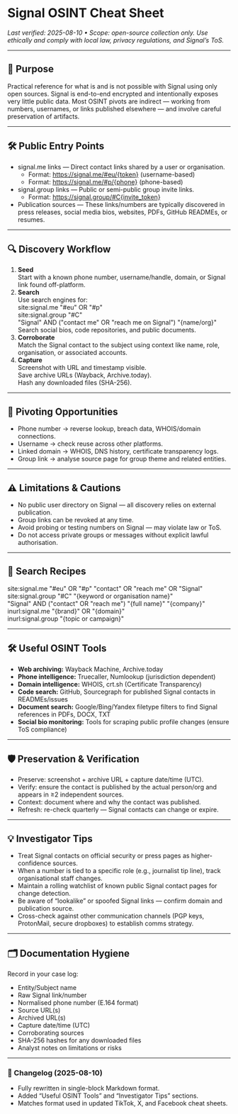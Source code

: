 # Signal OSINT Cheat Sheet
_Last verified: 2025-08-10 • Scope: open-source collection only. Use ethically and comply with local law, privacy regulations, and Signal’s ToS._

---

## 🎯 Purpose
Practical reference for what is and is not possible with Signal using only open sources. Signal is end-to-end encrypted and intentionally exposes very little public data. Most OSINT pivots are indirect — working from numbers, usernames, or links published elsewhere — and involve careful preservation of artifacts.

---

## 🛠 Public Entry Points
- signal.me links — Direct contact links shared by a user or organisation.  
  - Format: https://signal.me/#eu/{token} (username-based)  
  - Format: https://signal.me/#p/{phone} (phone-based)
- signal.group links — Public or semi-public group invite links.  
  - Format: https://signal.group/#C{invite_token}
- Publication sources — These links/numbers are typically discovered in press releases, social media bios, websites, PDFs, GitHub READMEs, or resumes.

---

## 🔍 Discovery Workflow
1. **Seed**  
   Start with a known phone number, username/handle, domain, or Signal link found off-platform.
2. **Search**  
   Use search engines for:  
   site:signal.me "#eu" OR "#p"  
   site:signal.group "#C"  
   "Signal" AND ("contact me" OR "reach me on Signal") "{name/org}"  
   Search social bios, code repositories, and public documents.
3. **Corroborate**  
   Match the Signal contact to the subject using context like name, role, organisation, or associated accounts.
4. **Capture**  
   Screenshot with URL and timestamp visible.  
   Save archive URLs (Wayback, Archive.today).  
   Hash any downloaded files (SHA-256).

---

## 🧩 Pivoting Opportunities
- Phone number → reverse lookup, breach data, WHOIS/domain connections.
- Username → check reuse across other platforms.
- Linked domain → WHOIS, DNS history, certificate transparency logs.
- Group link → analyse source page for group theme and related entities.

---

## ⚠️ Limitations & Cautions
- No public user directory on Signal — all discovery relies on external publication.
- Group links can be revoked at any time.
- Avoid probing or testing numbers on Signal — may violate law or ToS.
- Do not access private groups or messages without explicit lawful authorisation.

---

## 📌 Search Recipes
site:signal.me "#eu" OR "#p" "contact" OR "reach me" OR "Signal"  
site:signal.group "#C" "{keyword or organisation name}"  
"Signal" AND ("contact" OR "reach me") "{full name}" "{company}"  
inurl:signal.me "{brand}" OR "{domain}"  
inurl:signal.group "{topic or campaign}"  

---

## 🛠 Useful OSINT Tools
- **Web archiving:** Wayback Machine, Archive.today  
- **Phone intelligence:** Truecaller, Numlookup (jurisdiction dependent)  
- **Domain intelligence:** WHOIS, crt.sh (Certificate Transparency)  
- **Code search:** GitHub, Sourcegraph for published Signal contacts in READMEs/issues  
- **Document search:** Google/Bing/Yandex filetype filters to find Signal references in PDFs, DOCX, TXT  
- **Social bio monitoring:** Tools for scraping public profile changes (ensure ToS compliance)

---

## 🛡 Preservation & Verification
- Preserve: screenshot + archive URL + capture date/time (UTC).
- Verify: ensure the contact is published by the actual person/org and appears in ≥2 independent sources.
- Context: document where and why the contact was published.
- Refresh: re-check quarterly — Signal contacts can change or expire.

---

## 💡 Investigator Tips
- Treat Signal contacts on official security or press pages as higher-confidence sources.  
- When a number is tied to a specific role (e.g., journalist tip line), track organisational staff changes.  
- Maintain a rolling watchlist of known public Signal contact pages for change detection.  
- Be aware of “lookalike” or spoofed Signal links — confirm domain and publication source.  
- Cross-check against other communication channels (PGP keys, ProtonMail, secure dropboxes) to establish comms strategy.

---

## 🗂 Documentation Hygiene
Record in your case log:  
- Entity/Subject name  
- Raw Signal link/number  
- Normalised phone number (E.164 format)  
- Source URL(s)  
- Archived URL(s)  
- Capture date/time (UTC)  
- Corroborating sources  
- SHA-256 hashes for any downloaded files  
- Analyst notes on limitations or risks

---

### 📜 Changelog (2025-08-10)
- Fully rewritten in single-block Markdown format.
- Added “Useful OSINT Tools” and “Investigator Tips” sections.
- Matches format used in updated TikTok, X, and Facebook cheat sheets.
